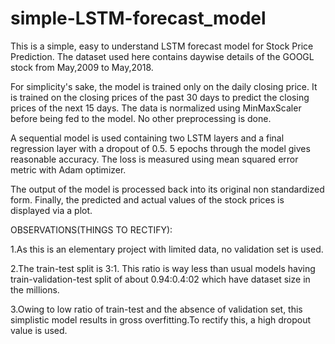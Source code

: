 # simple-LSTM-forecast_model
This is a simple, easy to understand LSTM forecast model for Stock Price Prediction. The dataset used here contains daywise details of the GOOGL stock  from May,2009 to May,2018. 


For simplicity's sake, the model is trained only on the daily closing price. It is trained on the closing prices of the past 30 days to predict the closing prices of the next 15 days. The data is normalized using MinMaxScaler before being fed to the model. No other preprocessing is done.

A sequential model is used containing two LSTM layers and a final regression layer with a dropout of 0.5. 5 epochs through the model gives reasonable accuracy. The loss is measured using mean squared error metric with Adam optimizer.  



The output of the model is processed back into its original non standardized form. Finally, the predicted and actual values of the stock prices is displayed via a plot.


OBSERVATIONS(THINGS TO RECTIFY):


1.As this is an elementary project with limited data, no validation set is used. 


2.The train-test split is 3:1. This ratio is way less than usual models having train-validation-test split of about 0.94:0.4:02 which have  dataset size in the millions. 


3.Owing to low ratio of train-test and the absence of validation set, this simplistic model results in gross overfitting.To rectify this, a high dropout value is used.

